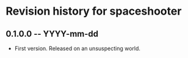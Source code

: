 # Revision history for spaceshooter

## 0.1.0.0  -- YYYY-mm-dd

* First version. Released on an unsuspecting world.
